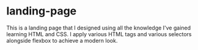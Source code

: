 # landing-page

This is a landing page that I designed using all the knowledge I've gained learning HTML and CSS. I apply various HTML tags and various selectors alongside flexbox to achieve a modern look.